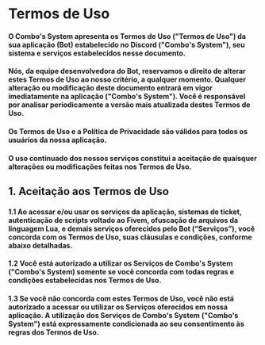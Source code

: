 # Termos de Uso

#### O Combo's System apresenta os Termos de Uso ("Termos de Uso") da sua aplicação (Bot) estabelecido no Discord ("Combo's System"), seu sistema e serviços estabelecidos nesse documento.

#### Nós, da equipe desenvolvedora do Bot, reservamos o direito de alterar estes Termos de Uso ao nosso critério, a qualquer momento. Qualquer alteração ou modificação deste documento entrará em vigor imediatamente na aplicação ("Combo's System"). Você é responsável por analisar periodicamente a versão mais atualizada destes Termos de Uso.

#### Os Termos de Uso e a Política de Privacidade são válidos para todos os usuários da nossa aplicação.
#### O uso continuado dos nossos serviços constitui a aceitação de quaisquer alterações ou modificações feitas nos Termos de Uso.

## 1. Aceitação aos Termos de Uso

#### 1.1 Ao acessar e/ou usar os serviços da aplicação, sistemas de ticket, autenticação de scripts voltado ao Fivem, ofuscação de arquivos da linguagem Lua, e demais serviços oferecidos pelo Bot (“Serviços”), você concorda com os Termos de Uso, suas cláusulas e condições, conforme abaixo detalhadas.
#### 1.2 Você está autorizado a utilizar os Serviços de Combo's System ("Combo's System) somente se você concorda com todas regras e condições estabelecidas nos Termos de Uso.
#### 1.3 Se você não concorda com estes Termos de Uso, você não está autorizado a acessar ou utilizar os Serviços oferecidos em nossa aplicação. A utilização dos Serviços de Combo's System ("Combo's System") está expressamente condicionada ao seu consentimento às regras dos Termos de Uso.
